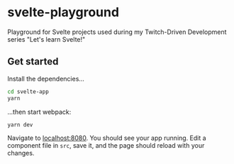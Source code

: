 # svelte-playground

Playground for Svelte projects used during my Twitch-Driven Development series "Let's learn Svelte!"

## Get started

Install the dependencies...

```bash
cd svelte-app
yarn
```

...then start webpack:

```bash
yarn dev
```

Navigate to [localhost:8080](http://localhost:8080). You should see your app running. Edit a component file in `src`, save it, and the page should reload with your changes.
